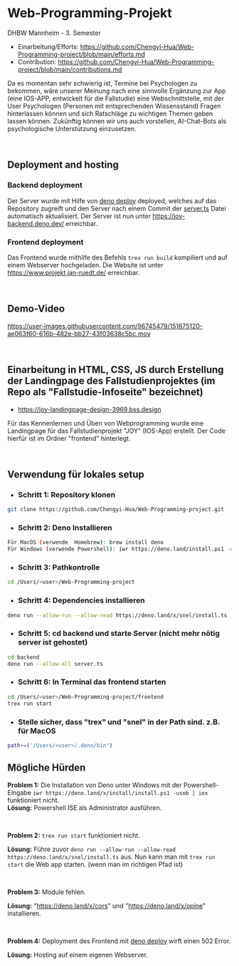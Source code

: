 # Web-Programming-Projekt
DHBW Mannheim - 3. Semester
- Einarbeitung/Efforts: https://github.com/Chengyi-Hua/Web-Programming-project/blob/main/efforts.md
- Contribution: https://github.com/Chengyi-Hua/Web-Programming-project/blob/main/contributions.md

Da es momentan sehr schwierig ist, Termine bei Psychologen zu bekommen, wäre unserer Meinung nach eine sinnvolle Ergänzung zur App (eine IOS-APP, entwickelt für die Fallstudie) eine Webschnittstelle, mit der User Psychologen (Personen mit entsprechenden Wissensstand) Fragen hinterlassen können und sich Ratschläge zu wichtigen Themen geben lassen können. Zukünftig können wir uns auch vorstellen, AI-Chat-Bots als psychologische Unterstützung einzusetzen.

<br/>

## Deployment and hosting

### Backend deployment
Der Server wurde mit Hilfe von [deno deploy](https://deno.com/deploy) deployed, welches auf das Repository zugreift und den Server nach einem Commit der [server.ts](/backend/server.ts) Datei automatisch aktualisiert. Der Server ist nun unter https://joy-backend.deno.dev/ erreichbar. 

### Frontend deployment
Das Frontend wurde mithilfe des Befehls `trex run build` kompiliert und auf einem Webserver hochgeladen. Die Website ist unter https://www.projekt.jan-ruedt.de/ erreichbar. 

<br/>

## Demo-Video




https://user-images.githubusercontent.com/96745479/151675120-ae063f60-616b-482e-bb27-43f03638c5bc.mov

<br/>

## Einarbeitung in HTML, CSS, JS durch Erstellung der Landingpage des Fallstudienprojektes (im Repo als "Fallstudie-Infoseite" bezeichnet)

- https://joy-landingpage-design-3969.bss.design

Für das Kennenlernen und Üben von Webprogramming wurde eine Landingpage für das Fallstudienprojekt "JOY" (IOS-App) erstellt. Der Code hierfür ist im Ordner "frontend" hinterlegt.

<br/>

## Verwendung für lokales setup
- ### Schritt 1: Repository klonen 

```bash
git clone https://github.com/Chengyi-Hua/Web-Programming-project.git
```
- ### Schritt 2: Deno Installieren

```bash
Für MacOS (verwende  Homebrew): brew install deno
Für Windows (verwende Powershell): iwr https://deno.land/install.ps1 -useb | iex
```
- ### Schritt 3: Pathkontrolle 
```bash
cd /Users/<user>/Web-Programming-project
```
- ### Schritt 4: Dependencies installieren
```bash
deno run --allow-run --allow-read https://deno.land/x/snel/install.ts
```
- ### Schritt 5: cd backend und starte Server (nicht mehr nötig server ist gehostet)
```bash
cd backend
deno run --allow-all server.ts
```
- ### Schritt 6: In Terminal das frontend starten
```bash
cd /Users/<user>/Web-Programming-project/frontend
trex run start
```
- ### Stelle sicher, dass "trex" und "snel" in der Path sind. z.B. für MacOS
```bash
path+=('/Users/<user>/.deno/bin')
```  


## Mögliche Hürden
**Problem 1:** Die Installation von Deno unter Windows mit der Powershell-Eingabe `iwr https://deno.land/x/install/install.ps1 -useb | iex ` funktioniert nicht.<br>
**Lösung:** Powershell ISE als Administrator ausführen.

<br/>

**Problem 2:** `trex run start` funktioniert nicht. <br>

**Lösung:** Führe zuvor `deno run --allow-run --allow-read https://deno.land/x/snel/install.ts` aus.
Nun kann man mit `trex run start` die Web app starten. (wenn man im richtigen Pfad ist)

<br/>

**Problem 3:** Module fehlen. <br>

**Lösung:** "https://deno.land/x/cors" und "https://deno.land/x/opine" installieren.

<br/>

**Problem 4:** Deployment des Frontend mit [deno deploy](https://deno.com/deploy) wirft einen 502 Error.<br>

**Lösung:** Hosting auf einem eigenen Webserver.

